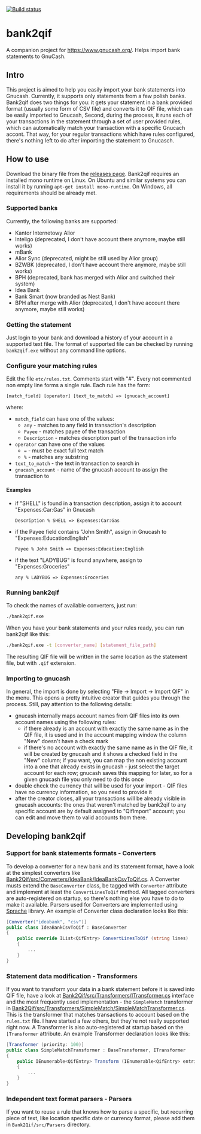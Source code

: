 [![Build status](https://travis-ci.com/piontec/bank2qif.svg?branch=master)](https://travis-ci.com/piontec/bank2qif.svg?branch=master)
# bank2qif
A companion project for https://www.gnucash.org/. Helps import bank statements to GnuCash.

## Intro
This project is aimed to help you easily import your bank statements into Gnucash. Currently, it supports only statements from a few polish banks. Bank2qif does two things for you: it gets your statement in a bank provided format (usually some form of CSV file) and converts it to QIF file, which can be easily imported to Gnucash, Second, during the process, it runs each of your transactions in the statement through a set of user provided rules, which can automatically match your transaction with a specific Gnucach accont. That way, for your regular transactions which have rules configured, there's nothing left to do after importing the statement to Gnucasch.

## How to use
Download the binary file from the [releases page](https://github.com/piontec/bank2qif/releases). Bank2qif requires an installed mono runtime on Linux. On Ubuntu and similar systems you can install it by running `apt-get install mono-runtime`. On Windows, all requirements should be already met.

### Supported banks
Currently, the following banks are supported:
* Kantor Internetowy Alior
* Inteligo (deprecated, I don't have account there anymore, maybe still works)
* mBank
* Alior Sync (deprecated, might be still used by Alior group)
* BZWBK (deprecated, I don't have account there anymore, maybe still works)
* BPH (deprecated, bank has merged with Alior and switched their system)
* Idea Bank
* Bank Smart (now branded as Nest Bank)
* BPH after merge with Alior (deprecated, I don't have account there anymore, maybe still works)

### Getting the statement
Just login to your bank and download a history of your account in a supported text file. The format of supported file can be checked by running `bank2qif.exe` without any command line options.

### Configure your matching rules
Edit the file `etc/rules.txt`. Comments start with "#". Every not commented non empty line forms a single rule. Each rule has the form:
```
[match_field] [operator] [text_to_match] => [gnucach_account]
```
where:
* `match_field` can have one of the values:
    * `any` - matches to any field in transaction's description
    * `Payee` - matches payee of the transaction
    * `Description` - matches description part of the transaction info
* `operator` can have one of the values
    * `=` - must be exact full text match
    * `%` - matches any substring
* `text_to_match` - the text in transaction to search in
* `gnucash_account` - name of the gnucash account to assign the transaction to

#### Examples
* if "SHELL" is found in a transaction description, assign it to account "Expenses:Car:Gas" in Gnucash
    ```
    Description % SHELL => Expenses:Car:Gas
    ```
* if the Payee field contains "John Smith", assign in Gnucash to "Expenses:Education:English"
    ```
    Payee % John Smith => Expenses:Education:English
    ```
* if the text "LADYBUG" is found anywhere, assign to "Expenses:Groceries"
    ```
    any % LADYBUG => Expenses:Groceries
    ```

### Running bank2qif
To check the names of available converters, just run:
```bash
./bank2qif.exe
```
When you have your bank statements and your rules ready, you can run bank2qif like this:
```bash
./bank2qif.exe -t [converter_name] [statement_file_path]
```
The resulting QIF file will be written in the same location as the statement file, but with `.qif` extension. 

### Importing to gnucash
In general, the import is done by selecting "File -> Import -> Import QIF" in the menu. This opens a pretty intuitive creator that guides you through the process. Still, pay attention to the following details:
* gnucash internally maps account names from QIF files into its own account names using the following rules:
    * if there already is an account with exactly the same name as in the QIF file, it is used and in the account mapping window the column "New" doesn't have a check mark
    * if there's no account with exactly the same name as in the QIF file, it will be created by gnucash and it shows a checked field in the "New" column; if you want, you can map the non existing account into a one that already exists in gnucash - just select the target account for each row; gnucash saves this mapping for later, so for a given gnucash file you only need to do this once
* double check the currency that will be used for your import - QIF files have no currency information, so you need to provide it
* after the creator closes, all your transactions will be already visible in gnucash accounts: the ones that weren't matched by bank2qif to any specific account are by default assigned to "QifImport" account; you can edit and move them to valid accounts from there.

## Developing bank2qif
### Support for bank statements formats - Converters
To develop a converter for a new bank and its statement format, have a look at the simplest converters like [Bank2Qif/src/Converters/IdeaBank/IdeaBankCsvToQif.cs](Bank2Qif/src/Converters/IdeaBank/IdeaBankCsvToQif.cs). A Converter musts extend the `BaseConverter` class, be tagged with `Converter` attribute and implement at least the `ConvertLinesToQif` method. All tagged converters are auto-registered on startup, so there's nothing else you have to do to make it available. Parsers used for Converters are implemented using [Sprache](https://github.com/sprache/Sprache) library. An example of Converter class declaration looks like this:
```csharp
[Converter("ideabank", "csv")]
public class IdeaBankCsvToQif : BaseConverter
{
	public override IList<QifEntry> ConvertLinesToQif (string lines)
    {
        ...
    }
}
```

### Statement data modification - Transformers
If you want to transform your data in a bank statement before it is saved into QIF file, have a look at [Bank2Qif/src/Transformers/ITransformer.cs](Bank2Qif/src/Transformers/ITransformer.cs) interface and the most frequently used implementation - the `SimpleMatch` transformer in [Bank2Qif/src/Transformers/SimpleMatch/SimpleMatchTransformer.cs](Bank2Qif/src/Transformers/SimpleMatch/SimpleMatchTransformer.cs). This is the transformer that matches transactions to account based on the `rules.txt` file. I have started a few others, but they're not really supported right now. A Transformer is also auto-registered at startup based on the `[Transformer` attribute. An example Transformer declaration looks like this:
```csharp
[Transformer (priority: 100)]
public class SimpleMatchTransformer : BaseTransformer, ITransformer
{
    public IEnumerable<QifEntry> Transform (IEnumerable<QifEntry> entries)
    {
        ...
    }
}
```

### Independent text format parsers - Parsers
If you want to reuse a rule that knows how to parse a specific, but recurring piece of text, like location specific date or currency format, please add them in `Bank2Qif/src/Parsers` directory.